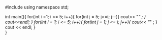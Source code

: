 #include <iostream>
using namespace std;

int main(){
     for(int i =1; i <= 5; i++){
         for(int j = 5;  j>=i;  j--){
          cout<< "*" ;
         }
           cout<<endl;
             }
         for(int i = 1; i <= 5; i++){
            for(int j = 1;  j <= i;  j++){
        cout<< "*" ;
        }
       cout << endl; 
     }            
}	
